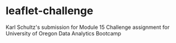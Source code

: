 # leaflet-challenge
Karl Schultz's submission for Module 15 Challenge assignment for University of Oregon Data Analytics Bootcamp
